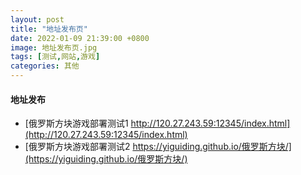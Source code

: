 ```yaml
---
layout: post
title: "地址发布页"
date: 2022-01-09 21:39:00 +0800
image: 地址发布页.jpg
tags: [测试,网站,游戏]
categories: 其他
---
```


#### 地址发布
<!-- * [游戏部署测试(后端暂不支持https服务器,谷歌浏览器无法正常访问)](https://YiguiDing.github.io/Bliep.io-Client/index.html) -->
* [俄罗斯方块游戏部署测试1 http://120.27.243.59:12345/index.html](http://120.27.243.59:12345/index.html)
* [俄罗斯方块游戏部署测试2 https://yiguiding.github.io/俄罗斯方块/](https://yiguiding.github.io/俄罗斯方块/)
